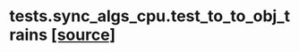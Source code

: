 # tests.sync_algs_cpu.test_to_to_obj_trains [[source]](https://github.com/allenai/allenact/tree/master/tests/sync_algs_cpu/test_to_to_obj_trains.py)

